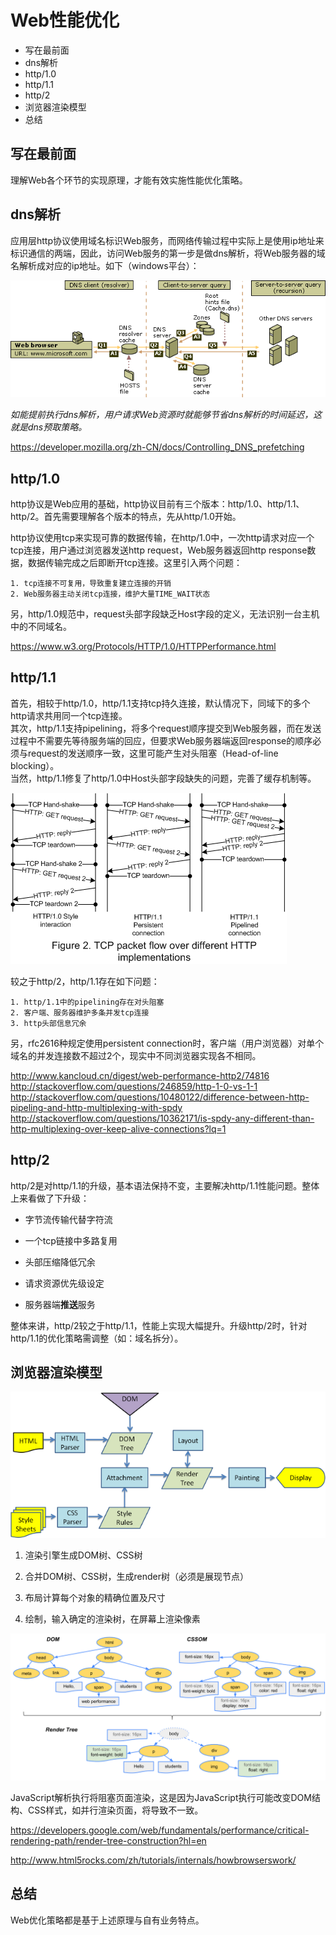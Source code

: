 # Web性能优化 #
- 写在最前面
- dns解析
- http/1.0
- http/1.1
- http/2
- 浏览器渲染模型
- 总结


## 写在最前面 ##

理解Web各个环节的实现原理，才能有效实施性能优化策略。


## dns解析 ##

应用层http协议使用域名标识Web服务，而网络传输过程中实际上是使用ip地址来标识通信的两端，因此，访问Web服务的第一步是做dns解析，将Web服务器的域名解析成对应的ip地址。如下（windows平台）：

![dns resolution](./dns-resolution.gif)

*如能提前执行dns解析，用户请求Web资源时就能够节省dns解析的时间延迟，这就是dns预取策略。*

<https://developer.mozilla.org/zh-CN/docs/Controlling_DNS_prefetching>


## http/1.0 ##

http协议是Web应用的基础，http协议目前有三个版本：http/1.0、http/1.1、http/2。首先需要理解各个版本的特点，先从http/1.0开始。

http协议使用tcp来实现可靠的数据传输，在http/1.0中，一次http请求对应一个tcp连接，用户通过浏览器发送http request，Web服务器返回http response数据，数据传输完成之后即断开tcp连接。这里引入两个问题：

    1. tcp连接不可复用，导致重复建立连接的开销
    2. Web服务器主动关闭tcp连接，维护大量TIME_WAIT状态

另，http/1.0规范中，request头部字段缺乏Host字段的定义，无法识别一台主机中的不同域名。


<https://www.w3.org/Protocols/HTTP/1.0/HTTPPerformance.html>


## http/1.1 ##

首先，相较于http/1.0，http/1.1支持tcp持久连接，默认情况下，同域下的多个http请求共用同一个tcp连接。<br />
其次，http/1.1支持pipelining，将多个request顺序提交到Web服务器，而在发送过程中不需要先等待服务端的回应，但要求Web服务器端返回response的顺序必须与request的发送顺序一致，这里可能产生对头阻塞（Head-of-line blocking）。<br />
当然，http/1.1修复了http/1.0中Host头部字段缺失的问题，完善了缓存机制等。

![http pipelining](./HTTP_pipelining2.png)

较之于http/2，http/1.1存在如下问题：

    1. http/1.1中的pipelining存在对头阻塞
    2. 客户端、服务器维护多条并发tcp连接
    3. http头部信息冗余

另，rfc2616种规定使用persistent connection时，客户端（用户浏览器）对单个域名的并发连接数不超过2个，现实中不同浏览器实现各不相同。

<http://www.kancloud.cn/digest/web-performance-http2/74816> <br />
<http://stackoverflow.com/questions/246859/http-1-0-vs-1-1> <br />
<http://stackoverflow.com/questions/10480122/difference-between-http-pipeling-and-http-multiplexing-with-spdy> <br />
<http://stackoverflow.com/questions/10362171/is-spdy-any-different-than-http-multiplexing-over-keep-alive-connections?lq=1>


## http/2 ##

http/2是对http/1.1的升级，基本语法保持不变，主要解决http/1.1性能问题。整体上来看做了下升级：

- 字节流传输代替字符流

- 一个tcp链接中多路复用

- 头部压缩降低冗余

- 请求资源优先级设定

- 服务器端<b>推送</b>服务

整体来讲，http/2较之于http/1.1，性能上实现大幅提升。升级http/2时，针对http/1.1的优化策略需调整（如：域名拆分）。


## 浏览器渲染模型 ##

![webkit render flow](./webkitflow.png)

1. 渲染引擎生成DOM树、CSS树

2. 合并DOM树、CSS树，生成render树（必须是展现节点）

3. 布局计算每个对象的精确位置及尺寸

4. 绘制，输入确定的渲染树，在屏幕上渲染像素

![render tree](./render-tree-construction.png)

JavaScript解析执行将阻塞页面渲染，这是因为JavaScript执行可能改变DOM结构、CSS样式，如并行渲染页面，将导致不一致。


<https://developers.google.com/web/fundamentals/performance/critical-rendering-path/render-tree-construction?hl=en>

<http://www.html5rocks.com/zh/tutorials/internals/howbrowserswork/>


## 总结 ##

Web优化策略都是基于上述原理与自有业务特点。

